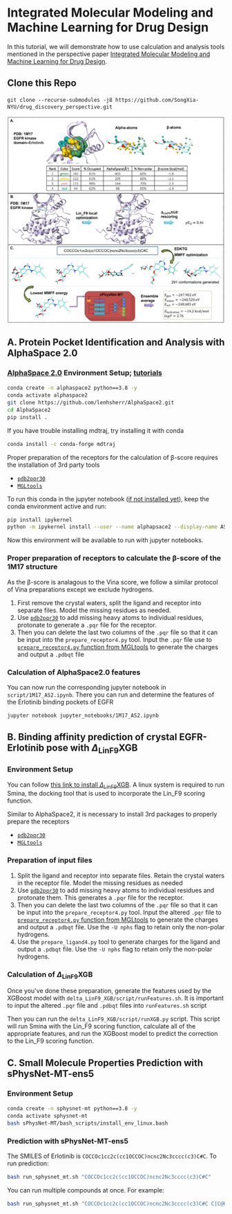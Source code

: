 # Integrated Molecular Modeling and Machine Learning for Drug Design
In this tutorial, we will demonstrate how to use calculation and analysis tools mentioned in the perspective paper [Integrated Molecular Modeling and Machine Learning for Drug Design]().

## Clone this Repo
```
git clone --recurse-submodules -j8 https://github.com/SongXia-NYU/drug_discovery_perspective.git
```

![](./data/example_1m17.png)

## A. Protein Pocket Identification and Analysis with AlphaSpace 2.0
### [AlphaSpace 2.0](https://github.com/RedesignScience/AlphaSpace2) Environment Setup; [tutorials](https://github.com/Vanabins28/AlphaSpace2_Tutorials)
```bash
conda create -n alphaspace2 python==3.8 -y
conda activate alphaspace2
git clone https://github.com/lenhsherr/AlphaSpace2.git
cd AlphaSpace2
pip install .
```

If you have trouble installing mdtraj, try installing it with conda
``` bash
conda install -c conda-forge mdtraj
```

Proper preparation of the receptors for the calculation of β-score requires the installation of 3rd party tools
- [`pdb2pqr30`](https://pdb2pqr.readthedocs.io/en/latest/) 
- [`MGLtools`](https://ccsb.scripps.edu/mgltools/)

To run this conda in the jupyter notebook ([if not installed yet](https://jupyter.org/install)), keep the conda environment active and run:
```bash
pip install ipykernel
python -m ipykernel install --user --name alphapsace2 --display-name AS2
```
Now this environment will be available to run with jupyter notebooks.

### Proper preparation of receptors to calculate the β-score of the 1M17 structure
As the β-score is analagous to the Vina score, we follow a similar protocol of Vina preparations except we exclude hydrogens.
1) First remove the crystal waters, split the ligand and receptor into separate files. Model the missing residues as needed.
2) Use [`pdb2pqr30`](https://pdb2pqr.readthedocs.io/en/latest/) to add missing heavy atoms to individual residues, protonate to generate a `.pqr` file for the receptor. 
2) Then you can delete the last two columns of the `.pqr` file so that it can be input into the `prepare_receptor4.py` tool. Input the `.pqr` file use to [`prepare_receptor4.py` function from MGLtools](https://ccsb.scripps.edu/mgltools/) to generate the charges and output a `.pdbqt` file

### Calculation of AlphaSpace2.0 features
You can now run the corresponding jupyter notebook in `script/1M17_AS2.ipynb`. There you can run and determine the features of the Erlotinib binding pockets of EGFR
```bash
jupyter notebook jupyter_notebooks/1M17_AS2.ipynb
```

## B. Binding affinity prediction of crystal EGFR-Erlotinib pose with $\Delta_\mathrm{{Lin F9}}\mathrm{XGB}$
### Environment Setup
You can follow [this link to install $\Delta_\mathrm{{Lin F9}}\mathrm{XGB}$](https://github.com/cyangNYU/delta_LinF9_XGB). A linux system is required to run Smina, the docking tool that is used to incorporate the Lin_F9 scoring function.

Similar to AlphaSpace2, it is necessary to install 3rd packages to properly prepare the receptors
- [`pdb2pqr30`](https://pdb2pqr.readthedocs.io/en/latest/) 
- [`MGLtools`](https://ccsb.scripps.edu/mgltools/)

### Preparation of input files
1) Split the ligand and receptor into separate files. Retain the crystal waters in the receptor file. Model the missing residues as needed
2) Use [`pdb2pqr30`](https://pdb2pqr.readthedocs.io/en/latest/) to add missing heavy atoms to individual residues and protonate them. This generates a `.pqr` file for the receptor. 
3) Then you can delete the last two columns of the `.pqr` file so that it can be input into the `prepare_receptor4.py` tool. Input the altered `.pqr` file to [`prepare_receptor4.py` function from MGLtools](https://ccsb.scripps.edu/mgltools/) to generate the charges and output a `.pdbqt` file. Use the `-U nphs` flag to retain only the non-polar hydrogens.
4) Use the `prepare_ligand4.py` tool to generate charges for the ligand and output a `.pdbqt` file. Use the `-U nphs` flag to retain only the non-polar hydrogens.

### Calculation of $\Delta_\mathrm{{Lin F9}}\mathrm{XGB}$
Once you've done these preparation, generate the features used by the XGBoost model with `delta_LinF9_XGB/script/runFeatures.sh`. It is important to input the altered `.pqr` file and `.pdbqt` files into `runFeatures.sh` script

Then you can run the `delta_LinF9_XGB/script/runXGB.py` script. This script will run Smina with the Lin_F9 scoring function, calculate all of the appropriate features, and run the XGBoost model to predict the correction to the Lin_F9 scoring function.

## C. Small Molecule Properties Prediction with sPhysNet-MT-ens5
### Environment Setup
```bash
conda create -n sphysnet-mt python==3.8 -y
conda activate sphysnet-mt
bash sPhysNet-MT/bash_scripts/install_env_linux.bash
```

### Prediction with sPhysNet-MT-ens5
The SMILES of Erlotinib is `COCCOc1cc2c(cc1OCCOC)ncnc2Nc3cccc(c3)C#C`. To run prediction:

```bash
bash run_sphysnet_mt.sh "COCCOc1cc2c(cc1OCCOC)ncnc2Nc3cccc(c3)C#C"
```

You can run multiple compounds at once. For example: 
```bash
bash run_sphysnet_mt.sh "COCCOc1cc2c(cc1OCCOC)ncnc2Nc3cccc(c3)C#C C[C@H](c1c(ccc(c1Cl)F)Cl)Oc2cc(cnc2N)c3cnn(c3)C4CCNCC4 C[C@@H]1CCN(C[C@@H]1N(C)c2c3cc[nH]c3ncn2)C(=O)CC#N"
```
